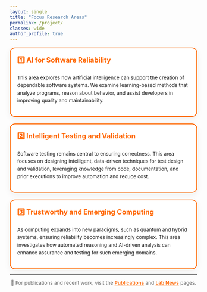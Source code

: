 ```yaml
---
layout: single
title: "Focus Research Areas"
permalink: /project/
classes: wide
author_profile: true
---
```


<style>
  .research-grid {
    display: grid;
    grid-template-columns: repeat(12, 1fr);
    gap: 18px;
  }
  @media (max-width:1024px){ .research-grid{ grid-template-columns: repeat(6,1fr);} }
  @media (max-width:640px){ .research-grid{ grid-template-columns: repeat(2,1fr);} }

  .research-card {
    grid-column: span 6;
    background: #fff;
    border: 2px solid #ff6600;
    border-radius: 14px;
    padding: 18px;
    box-shadow: 0 6px 18px rgba(0,0,0,0.06);
  }
  .research-card h3 {
    margin-top: 0;
    color: #ff6600;
    font-size: 1.15rem;
  }
  .research-card p {
    margin-top: 8px;
    font-size: 0.95em;
    line-height: 1.55;
  }
</style>


<div class="research-grid">

  <section class="research-card">
    <h3>1️⃣ AI for Software Reliability</h3>
    <p>
      This area explores how artificial intelligence can support the creation of dependable software systems.
      We examine learning-based methods that analyze programs, reason about behavior, and assist developers in improving quality and maintainability.
    </p>
  </section>

  <section class="research-card">
    <h3>2️⃣ Intelligent Testing and Validation</h3>
    <p>
      Software testing remains central to ensuring correctness. 
      This area focuses on designing intelligent, data-driven techniques for test design and validation,
      leveraging knowledge from code, documentation, and prior executions to improve automation and reduce cost.
    </p>
  </section>

  <section class="research-card">
    <h3>3️⃣ Trustworthy and Emerging Computing</h3>
    <p>
      As computing expands into new paradigms, such as quantum and hybrid systems,
      ensuring reliability becomes increasingly complex. 
      This area investigates how automated reasoning and AI-driven analysis can enhance assurance and testing for such emerging domains.
    </p>
  </section>

</div>

---

<p style="text-align:center; font-size:0.95em; color:#666;">
  🧠 For publications and recent work, visit the 
  <a href="/publications/" style="color:#ff6600; font-weight:600;">Publications</a> and 
  <a href="/news/" style="color:#ff6600; font-weight:600;">Lab News</a> pages.
</p>
